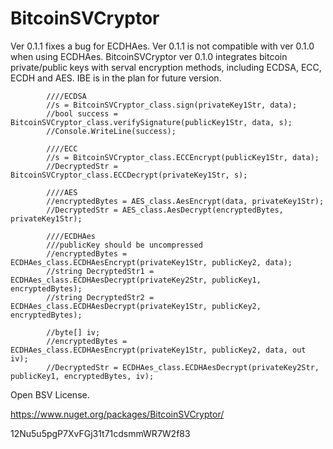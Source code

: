 ﻿# BitcoinSVCryptor
Ver 0.1.1 fixes a bug for ECDHAes. Ver 0.1.1 is not compatible with ver 0.1.0 when using ECDHAes.
BitcoinSVCryptor ver 0.1.0 integrates bitcoin private/public keys with serval encryption methods, including ECDSA, ECC, ECDH and AES. IBE is in the plan for future version. 

            ////ECDSA
            //s = BitcoinSVCryptor_class.sign(privateKey1Str, data);
            //bool success = BitcoinSVCryptor_class.verifySignature(publicKey1Str, data, s);
            //Console.WriteLine(success);

            ////ECC
            //s = BitcoinSVCryptor_class.ECCEncrypt(publicKey1Str, data);
            //DecryptedStr = BitcoinSVCryptor_class.ECCDecrypt(privateKey1Str, s);

            ////AES
            //encryptedBytes = AES_class.AesEncrypt(data, privateKey1Str);
            //DecryptedStr = AES_class.AesDecrypt(encryptedBytes, privateKey1Str);

            ////ECDHAes
            ///publicKey should be uncompressed
            //encryptedBytes = ECDHAes_class.ECDHAesEncrypt(privateKey1Str, publicKey2, data);
            //string DecryptedStr1 = ECDHAes_class.ECDHAesDecrypt(privateKey2Str, publicKey1, encryptedBytes);
            //string DecryptedStr2 = ECDHAes_class.ECDHAesDecrypt(privateKey1Str, publicKey2, encryptedBytes);

            //byte[] iv;
            //encryptedBytes = ECDHAes_class.ECDHAesEncrypt(privateKey1Str, publicKey2, data, out iv);
            //DecryptedStr = ECDHAes_class.ECDHAesDecrypt(privateKey2Str, publicKey1, encryptedBytes, iv);

Open BSV License.

https://www.nuget.org/packages/BitcoinSVCryptor/

12Nu5u5pgP7XvFGj31t71cdsmmWR7W2f83

